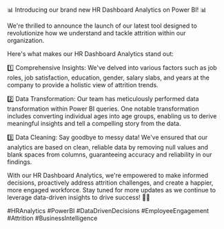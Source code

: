 
📊 Introducing our brand new HR Dashboard Analytics on Power BI! 📊

We're thrilled to announce the launch of our latest tool designed to revolutionize how we understand and tackle attrition within our organization. 

Here's what makes our HR Dashboard Analytics stand out:

1️⃣ Comprehensive Insights: We've delved into various factors such as job roles, job satisfaction, education, gender, salary slabs, and years at the company to provide a holistic view of attrition trends.

2️⃣ Data Transformation: Our team has meticulously performed data transformation within Power BI queries. One notable transformation includes converting individual ages into age groups, enabling us to derive meaningful insights and tell a compelling story from the data.

3️⃣ Data Cleaning: Say goodbye to messy data! We've ensured that our analytics are based on clean, reliable data by removing null values and blank spaces from columns, guaranteeing accuracy and reliability in our findings.

With our HR Dashboard Analytics, we're empowered to make informed decisions, proactively address attrition challenges, and create a happier, more engaged workforce. Stay tuned for more updates as we continue to leverage data-driven insights to drive success! 💼✨

#HRAnalytics #PowerBI #DataDrivenDecisions #EmployeeEngagement #Attrition #BusinessIntelligence

